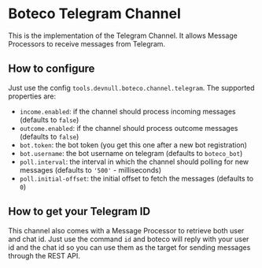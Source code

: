 # Boteco Telegram Channel

This is the implementation of the Telegram Channel. It allows Message Processors to receive messages from Telegram.

## How to configure

Just use the config `tools.devnull.boteco.channel.telegram`. The supported properties are:

- `income.enabled`: if the channel should process incoming messages (defaults to `false`)
- `outcome.enabled`: if the channel should process outcome messages (defaults to `false`)
- `bot.token`: the bot token (you get this one after a new bot registration)
- `bot.username`: the bot username on telegram (defaults to `boteco_bot`)
- `poll.interval`: the interval in which the channel should polling for new messages (defaults to `'500'` - milliseconds)
- `poll.initial-offset`: the initial offset to fetch the messages (defaults to `0`)

## How to get your Telegram ID

This channel also comes with a Message Processor to retrieve both user and chat id. Just use the command `id` and
boteco will reply with your user id and the chat id so you can use them as the target for sending messages through the
REST API.

